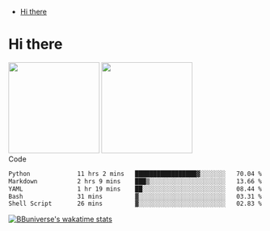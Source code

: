 <!--ts-->
* [Hi there](#hi-there)

<!-- Created by https://github.com/ekalinin/github-markdown-toc -->
<!-- Added by: runner, at: Wed Sep 27 04:19:34 UTC 2023 -->

<!--te-->


# Hi there

<!--
**BBuniverse/BBuniverse** is a ✨ _special_ ✨ repository because its `README.md` (this file) appears on your GitHub profile.

Here are some ideas to get you started:

- 🔭 I’m currently working on ...
- 🌱 I’m currently learning ...
- 👯 I’m looking to collaborate on ...
- 🤔 I’m looking for help with ...
- 💬 Ask me about ...
- 📫 How to reach me: ...
- 😄 Pronouns: ...
- ⚡ Fun fact: ...
-->


<div display="flex">
  <img src="https://github-readme-stats.vercel.app/api?username=BBuniverse&show_icons=true&count_private=true&theme=radical&hide_border=true" height="180"/>
  <img src="https://github-readme-stats.vercel.app/api/top-langs/?username=BBuniverse&layout=compact&theme=radical&hide_border=true" height="180"/>
</div
     

## Code
<!--START_SECTION:waka-->

```txt
Python             11 hrs 2 mins   █████████████████▓░░░░░░░   70.04 %
Markdown           2 hrs 9 mins    ███▒░░░░░░░░░░░░░░░░░░░░░   13.66 %
YAML               1 hr 19 mins    ██░░░░░░░░░░░░░░░░░░░░░░░   08.44 %
Bash               31 mins         ▓░░░░░░░░░░░░░░░░░░░░░░░░   03.31 %
Shell Script       26 mins         ▓░░░░░░░░░░░░░░░░░░░░░░░░   02.83 %
```

<!--END_SECTION:waka-->
     
[![BBuniverse's wakatime stats](https://github-readme-stats.vercel.app/api/wakatime?username=BBuniverse)](https://github.com/anuraghazra/github-readme-stats)
